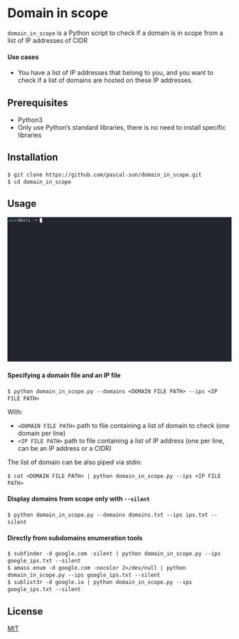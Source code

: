 # Domain in scope

`domain_in_scope` is a Python script to check if a domain is in scope from a list of IP addresses of CIDR

#### Use cases

- You have a list of IP addresses that belong to you, and you want to check if a list of domains are hosted on these IP addresses.

## Prerequisites

- Python3
- Only use Python’s standard libraries, there is no need to install specific libraries

## Installation

```console
$ git clone https://github.com/pascal-sun/domain_in_scope.git
$ cd domain_in_scope
```

## Usage
![Demo](https://github.com/pascal-sun/domain_in_scope/blob/main/domain_in_scope_demo.gif)

#### Specifying a domain file and an IP file
```console
$ python domain_in_scope.py --domains <DOMAIN FILE PATH> --ips <IP FILE PATH>
```
With:
- `<DOMAIN FILE PATH>` path to file containing a list of domain to check (one domain per line)
- `<IP FILE PATH>` path to file containing a list of IP address (one per line, can be an IP address or a CIDR)

The list of domain can be also piped via stdin:
```console
$ cat <DOMAIN FILE PATH> | python domain_in_scope.py --ips <IP FILE PATH>
```

#### Display domains from scope only with `--silent`
```console
$ python domain_in_scope.py --domains domains.txt --ips ips.txt --silent
```

#### Directly from subdomains enumeration tools
```console
$ subfinder -d google.com -silent | python domain_in_scope.py --ips google_ips.txt --silent
$ amass enum -d google.com -nocolor 2>/dev/null | python domain_in_scope.py --ips google_ips.txt --silent
$ sublist3r -d google.io | python domain_in_scope.py --ips google_ips.txt --silent
```

## License
[MIT](https://choosealicense.com/licenses/mit/)
